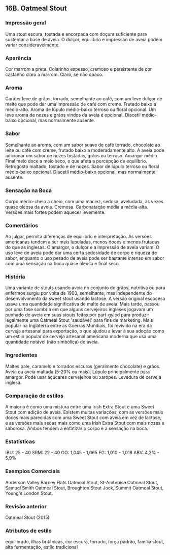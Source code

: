 ## 16B. Oatmeal Stout

### Impressão geral

Uma stout escura, tostada e encorpada com doçura suficiente para sustentar a base de aveia. O dulçor, equilíbrio e impressão de aveia podem variar consideravelmente.

### Aparência

Cor marrom a preta. Colarinho espesso, cremoso e persistente de cor castanho claro a marrom. Claro, se não opaco.

### Aroma

Caráter leve de grãos, torrado, semelhante ao café, com um leve dulçor de malte que pode dar uma impressão de café com creme. Frutado baixo a médio-alto. Aroma de lúpulo médio-baixo terroso ou floral opcional. Um leve aroma de nozes e grãos vindos da aveia é opcional. Diacetil médio-baixo opcional, mas normalmente ausente.

### Sabor

Semelhante ao aroma, com um sabor suave de café torrado, chocolate ao leite ou café com creme, frutado baixo a moderadamente alto. A aveia pode adicionar um sabor de nozes tostadas, grãos ou terroso. Amargor médio. Final meio doce a meio seco, o que afeta a percepção de equilíbrio. Retrogosto maltado, tostado e de nozes. Sabor de lúpulo terroso ou floral médio-baixo opcional. Diacetil médio-baixo opcional, mas normalmente ausente.

### Sensação na Boca

Corpo médio-cheio a cheio, com uma maciez, sedosa, aveludada, às vezes quase oleosa da aveia. Cremosa. Carbonatação média a média-alta. Versões mais fortes podem aquecer levemente.

### Comentários

Ao julgar, permita diferenças de equilíbrio e interpretação. As versões americanas tendem a ser mais lupuladas, menos doces e menos frutadas do que as inglesas. O amargor, o dulçor e a impressão de aveia variam. O uso leve de aveia pode dar uma certa sedosidade de corpo e riqueza de sabor, enquanto o uso pesado de aveia pode ser bastante intenso em sabor com uma sensação na boca quase oleosa e final seco.

### História

Uma variante de stouts usando aveia no conjunto de grãos, nutritiva ou para enfermos surgiu por volta de 1900, semelhante, mas independente do desenvolvimento da sweet stout usando lactose. A versão original escocesa usava uma quantidade significativa de malte de aveia. Mais tarde, passou por uma fase sombria em que alguns cervejeiros ingleses jogavam um punhado de aveia em suas stouts feitas por part-gyled para produzir legalmente uma Oatmeal Stout 'saudável' para fins de marketing. Mais popular na Inglaterra entre as Guerras Mundiais, foi revivido na era da cerveja artesanal para exportação, o que ajudou a levar à sua adoção como um estilo popular de cerveja artesanal americana moderna que usa uma quantidade notável (não simbólica) de aveia.

### Ingredientes

Maltes pale, caramelo e torrados escuros (geralmente chocolate) e grãos. Aveia ou aveia maltada (5-20% ou mais). Lúpulo principalmente para amargor. Pode usar açúcares cervejeiros ou xaropes. Levedura de cerveja inglesa.

### Comparação de estilos

A maioria é como uma mistura entre uma Irish Extra Stout e uma Sweet Stout com adição de aveia. Existem muitas variações, com as versões mais doces mais parecidas com uma Sweet Stout com aveia em vez de lactose, e as versões mais secas mais como uma Irish Extra Stout com mais nozes e saborosa. Ambos tendem a enfatizar o corpo e a sensação na boca.

### Estatísticas

IBU: 25 - 40
SRM: 22 - 40
GO: 1,045 - 1,065
FG: 1,010 - 1,018
ABV: 4,2% - 5,9%

### Exemplos Comerciais

Anderson Valley Barney Flats Oatmeal Stout, St-Ambroise Oatmeal Stout, Samuel Smith Oatmeal Stout, Broughton Stout Jock, Summit Oatmeal Stout, Young's London Stout.


### Revisão anterior

Oatmeal Stout (2015)

### Atributos de estilo

equilibrado, ilhas britânicas, cor escura, torrado, força padrão, família stout, alta fermentação, estilo tradicional